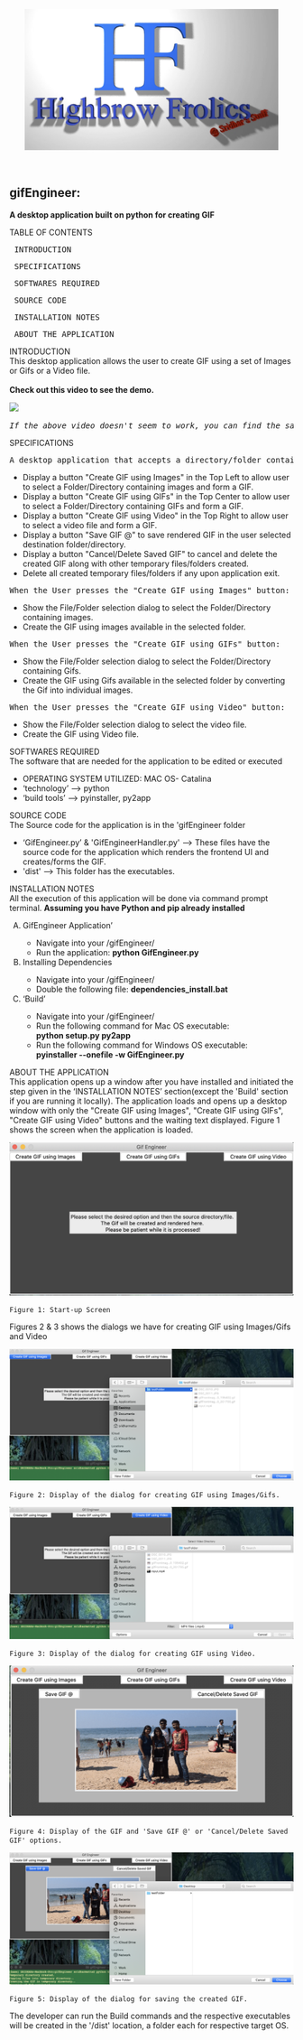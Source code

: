 <p align="center">
  <img width="450" height="250" alt="Highbrow Frolics" src="readme_figs/FullLogo.png">
</p>
</br>
<h2>gifEngineer:</h2>
<b>A desktop application built on python for creating GIF</b>

TABLE OF CONTENTS

 <pre> INTRODUCTION </pre>
<pre> SPECIFICATIONS </pre>
<pre> SOFTWARES REQUIRED </pre>
<pre> SOURCE CODE </pre>
<pre> INSTALLATION NOTES </pre>
<pre> ABOUT THE APPLICATION </pre>

INTRODUCTION\
 This desktop application allows the user to create GIF using a set of Images or Gifs or a Video file.
<br><br>
<b>Check out this video to see the demo.</b>

[![](http://img.youtube.com/watch/vi/t9d-gSbb9cw&ab_channel=HighbrowFrolics/0.jpg)](https://www.youtube.com/watch?v=t9d-gSbb9cw&ab_channel=HighbrowFrolics)

<pre><i>If the above video doesn't seem to work, you can find the same clip of Demo at (~/readme_figs/DemoVideos/FortuneWheel-GifEngineerDemo.mp4) location.</i></pre>

SPECIFICATIONS

 <pre>A desktop application that accepts a directory/folder containing Images or Gifs. Alternatively, it also accepts a video clip/file:</pre>
<ul>
<li> Display a button "Create GIF using Images" in the Top Left to allow user to select a Folder/Directory containing images and form a GIF.</li>
<li> Display a button "Create GIF using GIFs" in the Top Center to allow user to select a Folder/Directory containing GIFs and form a GIF.</li>
<li> Display a button "Create GIF using Video"  in the Top Right to allow user to select a video file and form a GIF.</li>
<li> Display a button "Save GIF @" to save rendered GIF in the user selected destination folder/directory.</li>
<li> Display a button "Cancel/Delete Saved GIF" to cancel and delete the created GIF along with other temporary files/folders created.</li>
<li> Delete all created temporary files/folders if any upon application exit.</li>
</ul>
<pre>When the User presses the "Create GIF using Images" button:</pre>
<ul>
<li> Show the File/Folder selection dialog to select the Folder/Directory containing images.</li>
<li> Create the GIF using images available in the selected folder.</li>
</ul>
<pre>When the User presses the "Create GIF using GIFs" button:</pre>
<ul>
<li> Show the File/Folder selection dialog to select the Folder/Directory containing Gifs.</li>
<li> Create the GIF using Gifs available in the selected folder by converting the Gif into individual images.</li>
</ul>
<pre>When the User presses the "Create GIF using Video" button:</pre>
<ul>
<li> Show the File/Folder selection dialog to select the video file.</li>
<li> Create the GIF using Video file.</li>
</ul>

SOFTWARES REQUIRED\
 The software that are needed for the application to be edited or executed

<ul>
<li> OPERATING SYSTEM UTILIZED: MAC OS- Catalina </li>
<li> ‘technology’ --> python</li>
<li> ‘build tools’ --> pyinstaller, py2app</li>
</ul>

SOURCE CODE\
 The Source code for the application is in the 'gifEngineer folder

<ul>
<li> ‘GifEngineer.py’ & 'GifEngineerHandler.py' --> These files have the source code for the application which renders the frontend UI and creates/forms the GIF.</li>
<li> 'dist' --> This folder has the executables.</li>
</ul>

INSTALLATION NOTES\
 All the execution of this application will be done via command prompt terminal. <b>Assuming you have Python and pip already installed</b>

<ol type="A">
<li> GifEngineer Application’ </li>
	<ul>
		<li> Navigate into your /gifEngineer/ </li>
		<li> Run the application: <b>python GifEngineer.py</b></li>
	</ul>
<li> Installing Dependencies </li>
	<ul>
		<li> Navigate into your /gifEngineer/ </li>
		<li> Double the following file: <b>dependencies_install.bat</b></li>
	</ul>
<li> ‘Build’ </li>
	<ul>
		<li> Navigate into your /gifEngineer/ </li>
		<li> Run the following command for Mac OS executable: <br><b>python setup.py py2app</b></li>
		<li> Run the following command for Windows OS executable: <br><b>pyinstaller --onefile -w GifEngineer.py</b></li>
	</ul>
	</ol>

ABOUT THE APPLICATION\
 This application opens up a window after you have installed and initiated the step given in the ‘INSTALLATION NOTES’ section(except the 'Build' section if you are running it locally).
The application loads and opens up a desktop window with only the "Create GIF using Images", "Create GIF using GIFs", "Create GIF using Video" buttons and the waiting text displayed. Figure 1 shows the screen when the application is loaded.

![](readme_figs/fig1.png)

    Figure 1: Start-up Screen

Figures 2 & 3 shows the dialogs we have for creating GIF using Images/Gifs and Video

![](readme_figs/fig2.png)

    Figure 2: Display of the dialog for creating GIF using Images/Gifs.

![](readme_figs/fig3.png)

    Figure 3: Display of the dialog for creating GIF using Video.

![](readme_figs/fig4.png)

    Figure 4: Display of the GIF and 'Save GIF @' or 'Cancel/Delete Saved GIF' options.

![](readme_figs/fig5.png)

    Figure 5: Display of the dialog for saving the created GIF.

The developer can run the Build commands and the respective executables will be created in the '/dist' location, a folder each for respective target OS.
